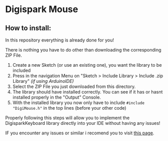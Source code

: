 # Digispark Mouse

## How to install:
In this repository everything is already done for you!

There is nothing you have to do other than downloading the corresponding ZIP File.

1. Create a new Sketch (or use an existing one), you want the library to be included
2. Press in the navigation Menu on "Sketch > Include Library > Include .zip Library" *(if using ArduinoIDE)*
3. Select the ZIP File you just downloaded from this directory.
4. The library should have installed correctly. You can see if it has or hasnt installed properly in the "Output" Console.
5. With the installed library you now only have to include ` #include "DigiMouse.h" ` in the top lines (before your other code)


Properly following this steps will allow you to implement the DigisparkKeyboard library directly into your IDE
without having any issues!

IF you encounter any issues or similar i recomend you to visit [this page](https://github.com/digistump/DigistumpArduino/tree/master/digistump-avr/libraries/DigisparkMouse).
